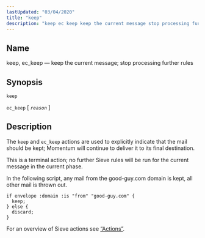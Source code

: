 ```yaml
---
lastUpdated: "03/04/2020"
title: "keep"
description: "keep ec keep keep the current message stop processing further rules keep ec keep reason The keep and ec keep actions are used to explicitly indicate that the mail should be kept Momentum will continue to deliver it to its final destination This is a terminal action no further Sieve..."
---
```


<a name="sieve.ref.keep"></a> 
## Name

keep, ec_keep — keep the current message; stop processing further rules

## Synopsis

`keep`

`ec_keep` [ *`reason`* ]

<a name="idp31027632"></a> 
## Description

The `keep` and `ec_keep` actions are used to explicitly indicate that the mail should be kept; Momentum will continue to deliver it to its final destination.

This is a terminal action; no further Sieve rules will be run for the current message in the current phase.

In the following script, any mail from the good-guy.com domain is kept, all other mail is thrown out.

<a name="example.keep"></a> 


```
if envelope :domain :is "from" "good-guy.com" {
  keep;
} else {
  discard;
}
```

For an overview of Sieve actions see [“Actions”](/momentum/3/3-reference/sieve-syntax-basic#sieve.syntax.basic.actions).